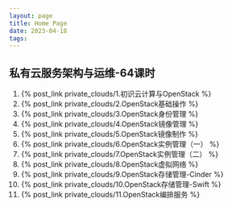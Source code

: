 ```yaml
---
layout: page
title: Home Page
date: 2023-04-18
tags: 
---
```


## 私有云服务架构与运维-64课时

1. {% post_link private_clouds/1.初识云计算与OpenStack %} 
1. {% post_link private_clouds/2.OpenStack基础操作 %} 
1. {% post_link private_clouds/3.OpenStack身份管理 %} 
1. {% post_link private_clouds/4.OpenStack镜像管理 %} 
1. {% post_link private_clouds/5.OpenStack镜像制作 %} 
1. {% post_link private_clouds/6.OpenStack实例管理（一） %} 
1. {% post_link private_clouds/7.OpenStack实例管理（二） %} 
1. {% post_link private_clouds/8.OpenStack虚拟网络 %} 
1. {% post_link private_clouds/9.OpenStack存储管理-Cinder %} 
1. {% post_link private_clouds/10.OpenStack存储管理-Swift %} 
1. {% post_link private_clouds/11.OpenStack编排服务 %} 
